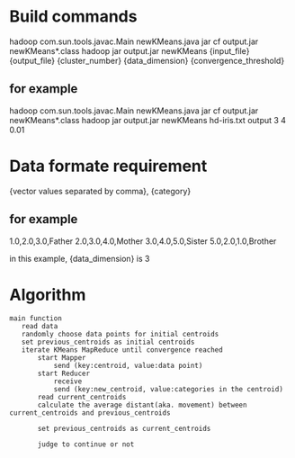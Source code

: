 # Build commands
hadoop com.sun.tools.javac.Main newKMeans.java
jar cf output.jar newKMeans*.class
hadoop jar output.jar newKMeans {input_file} {output_file} {cluster_number} {data_dimension} {convergence_threshold}

## for example
hadoop com.sun.tools.javac.Main newKMeans.java
jar cf output.jar newKMeans*.class
hadoop jar output.jar newKMeans hd-iris.txt output 3 4 0.01

# Data formate requirement
{vector values separated by comma}, {category}

## for example
1.0,2.0,3.0,Father
2.0,3.0,4.0,Mother
3.0,4.0,5.0,Sister
5.0,2.0,1.0,Brother

in this example, {data_dimension} is 3

# Algorithm
```
main function
   read data
   randomly choose data points for initial centroids
   set previous_centroids as initial centroids
   iterate KMeans MapReduce until convergence reached
       start Mapper 
           send (key:centroid, value:data point)
       start Reducer 
           receive
           send (key:new_centroid, value:categories in the centroid)
       read current_centroids
	   calculate the average distant(aka. movement) between current_centroids and previous_centroids
       
	   set previous_centroids as current_centroids

       judge to continue or not
```
